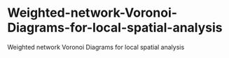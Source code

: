 # Weighted-network-Voronoi-Diagrams-for-local-spatial-analysis
Weighted network Voronoi Diagrams for local spatial analysis
